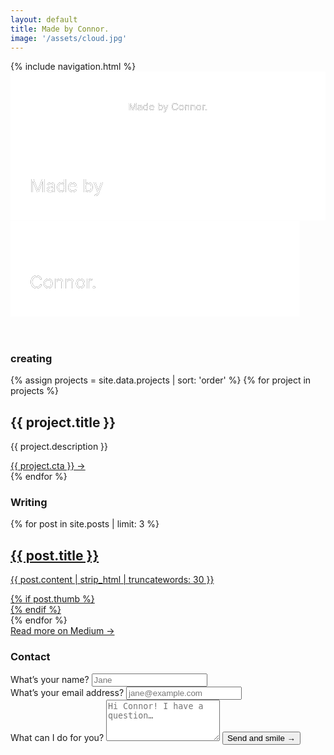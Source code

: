 ```yaml
---
layout: default
title: Made by Connor.
image: '/assets/cloud.jpg'
---
```


<nav>
  {% include navigation.html %}
</nav> 
<header class="header">
  <div class="header-background" style="background-image: url('{{ site.baseurl }}{{ page.image }}')">
    <svg class="header-large" viewBox="0 0 450 75">
      <defs>
        <g id="text-large">
          <text class="header-text" text-anchor="middle" x="225" y="55">Made by Connor.</text>
        </g>
        <mask id="mask-large" x="0" y="0" width="450" height="75">
          <rect x="0" y="0" width="450" height="75" fill="#fff"/>
          <use xlink:href="#text-large" />
        </mask>
      </defs>
      <rect x="0" y="0" width="450" height="75" mask="url(#mask-large)" fill="white" fill-opacity="1"/>
      <use xlink:href="#text-large" mask="url(#mask-large)" />
    </svg>
    <svg class="header-small" viewBox="0 0 245 150">
      <defs>
        <g id="text-top">
          <text class="header-text" x="15" y="53">Made by</text>
        </g>
        <mask id="mask-top" x="0" y="0" width="245" height="75" maskUnits="userSpaceOnUse">
          <rect x="0" y="0" width="245" height="75" fill="#fff"/>
          <use xlink:href="#text-top" />
        </mask>
        <g id="text-bottom">
          <text class="header-text" x="15" y="128">Connor.</text>
        </g>
        <mask id="mask-bottom" x="0" y="75" width="225" height="75" maskUnits="userSpaceOnUse">
          <rect x="0" y="75" width="225" height="75" fill="#fff"/>
          <use xlink:href="#text-bottom" />
        </mask>
      </defs>
      <rect x="0" y="0" width="245" height="75" mask="url(#mask-top)" fill="white" fill-opacity="1"/>
      <use xlink:href="#text-top" mask="url(#mask-top)" />
      <rect x="0" y="75" width="225" height="75" mask="url(#mask-bottom)" fill="white" fill-opacity="1"/>
      <use xlink:href="#text-bottom" mask="url(#mask-bottom)" />
    </svg>
  </div>
</header>

<!-- <section id="about" class="section">
  <h3 class="section-title">About</h3>
  <article>
    <h1 class="section-header">I love people who love making things… and sushi!</h1>
    <h4 class="section-body large">{{ site.tagline }}</h4>
    <a class="section-link" href="/process">Learn about my work process →</a>
  </article>
</section> -->

<section id="creating" class="section">
  <h3 class="section-title">creating</h3>
  <div class="section-creating">
    {% assign projects = site.data.projects | sort: 'order' %}
    {% for project in projects %}
      <div class="section-project">
        <h2 class="section-header">{{ project.title }}</h2>
        <p class="section-body">{{ project.description }}</p>
        <a href="{{ project.url }}" class="section-link" target="_blank" rel="noopener noreferrer">{{ project.cta }} →</a>
      </div>
    {% endfor %}
  </div>
</section>

<section id="writing" class="section">
  <h3 class="section-title">Writing</h3>
  <div class="section-writing">
    {% for post in site.posts | limit: 3 %}
    <article>
      <a href="{{ post.medium }}" class="post-link" target="_blank" rel="noopener noreferrer">
        <h2 class="section-header post-header">{{ post.title }}</h2>
        <div class="section-post">
          <p class="section-body post-body">{{ post.content | strip_html | truncatewords: 30 }}</p>
          {% if post.thumb %}
          <div class="post-image" style="background-image: url('{{ site.baseurl }}{{ post.thumb }}')"></div>
          {% endif %}
        </div>
      </a>
    </article>
    {% endfor %}
  </div>
  <a href="https://blog.connorbaer.io/" class="section-link post-medium" target="_blank" rel="noopener noreferrer">Read more on Medium →</a>
</section>

<section id="contact" class="section">
  <h3 class="section-title">Contact</h3>
  <form action="//formspree.io/hello@connorbaer.io" method="POST">
    <div class="section-inputs">
      <div class="section-input">
        <label for="name">What’s your name?</label>
        <input type="text" name="name" placeholder="Jane" required>
      </div>
      <div class="section-input">
        <label for="_replyto">What’s your email address?</label>
        <input type="email" name="_replyto" placeholder="jane@example.com" required pattern="[^ @]*@[^ @]*\.[a-zA-Z]{2,}">
      </div>
    </div>
    <label for="message">What can I do for you?</label>
    <textarea rows="4" name="message" placeholder="Hi Connor! I have a question…" required></textarea>
    <input type="hidden" name="_subject" value="Someone wants to say hello" />
    <input type="hidden" name="_next" value="//connorbaer.io/success/" />
    <input type="text" name="_gotcha" style="display:none" />
    <button class="section-link button" type="submit">Send and smile →</button>
  </form>
</section>